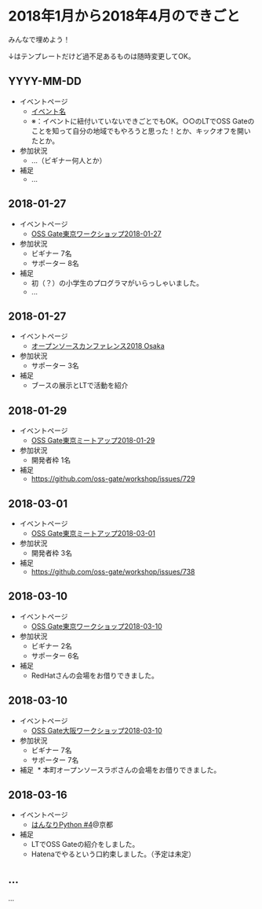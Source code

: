 # 2018年1月から2018年4月のできごと

みんなで埋めよう！

↓はテンプレートだけど過不足あるものは随時変更してOK。

## YYYY-MM-DD

* イベントページ
  * [イベント名](https://oss-gate.doorkeeper.jp/events/EVENT_ID)
  * ※：イベントに紐付いていないできごとでもOK。○○のLTでOSS Gateのことを知って自分の地域でもやろうと思った！とか、キックオフを開いたとか。
* 参加状況
  * ...（ビギナー何人とか）
* 補足
  * ...

## 2018-01-27
* イベントページ
  * [OSS Gate東京ワークショップ2018-01-27](https://oss-gate.doorkeeper.jp/events/68516)
* 参加状況
  * ビギナー 7名
  * サポーター 8名
* 補足
  * 初（？）の小学生のプログラマがいらっしゃいました。
  * ...

## 2018-01-27
* イベントページ
  * [オープンソースカンファレンス2018 Osaka](https://www.ospn.jp/osc2018-osaka/)
* 参加状況
  * サポーター 3名
* 補足
  * ブースの展示とLTで活動を紹介

## 2018-01-29
* イベントページ
  * [OSS Gate東京ミートアップ2018-01-29](https://oss-gate.doorkeeper.jp/events/69403)
* 参加状況
  * 開発者枠 1名
* 補足
  * https://github.com/oss-gate/workshop/issues/729

## 2018-03-01 
* イベントページ
  * [OSS Gate東京ミートアップ2018-03-01](https://oss-gate.doorkeeper.jp/events/70883)
* 参加状況
  * 開発者枠 3名
* 補足
  * https://github.com/oss-gate/workshop/issues/738

## 2018-03-10
* イベントページ
  * [OSS Gate東京ワークショップ2018-03-10](https://oss-gate.doorkeeper.jp/events/68517)
* 参加状況
  * ビギナー 2名
  * サポーター 6名
* 補足
  * RedHatさんの会場をお借りできました。

## 2018-03-10
* イベントページ
  * [OSS Gate大阪ワークショップ2018-03-10](https://oss-gate.doorkeeper.jp/events/69160)
* 参加状況
  * ビギナー 7名
  * サポーター 7名
* 補足
  * 本町オープンソースラボさんの会場をお借りできました。

## 2018-03-16
* イベントページ
  * [はんなりPython #4](https://hannari-python.connpass.com/event/78654/)@京都
* 補足
  * LTでOSS Gateの紹介をしました。
  * Hatenaでやるという口約束しました。（予定は未定）

## ...

...
